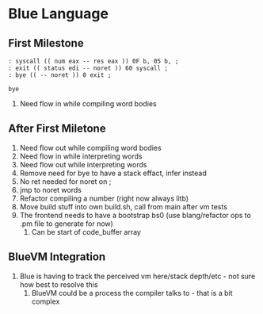 # Blue Language

## First Milestone

```
: syscall (( num eax -- res eax )) 0F b, 05 b, ;
: exit (( status edi -- noret )) 60 syscall ;
: bye (( -- noret )) 0 exit ;

bye
```

1. Need flow in while compiling word bodies


## After First Miletone

1. Need flow out while compiling word bodies
1. Need flow in while interpreting words
1. Need flow out while interpreting words
1. Remove need for bye to have a stack effact, infer instead
1. No ret needed for noret on ;
1. jmp to noret words
1. Refactor compiling a number (right now always litb)
1. Move build stuff into own build.sh, call from main after vm tests
1. The frontend needs to have a bootstrap bs0 (use blang/refactor ops to .pm file to generate for now)
   1. Can be start of code_buffer array

## BlueVM Integration

1. Blue is having to track the perceived vm here/stack depth/etc - not sure how best to resolve this
   1. BlueVM could be a process the compiler talks to - that is a bit complex
   
